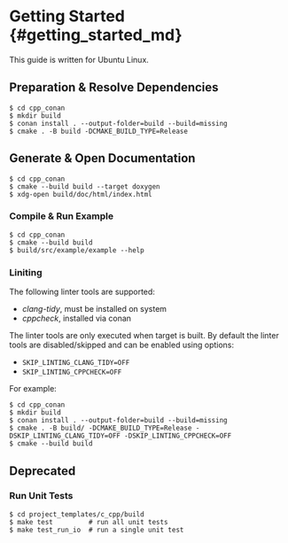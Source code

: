 # Getting Started    {#getting_started_md}

This guide is written for Ubuntu Linux.


## Preparation & Resolve Dependencies

    $ cd cpp_conan
    $ mkdir build
    $ conan install . --output-folder=build --build=missing
    $ cmake . -B build -DCMAKE_BUILD_TYPE=Release


## Generate & Open Documentation

    $ cd cpp_conan
    $ cmake --build build --target doxygen
    $ xdg-open build/doc/html/index.html


### Compile & Run Example

    $ cd cpp_conan
    $ cmake --build build
    $ build/src/example/example --help


### Liniting

The following linter tools are supported:

* *clang-tidy*, must be installed on system
* *cppcheck*, installed via conan

The linter tools are only executed when target is built. By default the linter tools are disabled/skipped and can be enabled using options:

* `SKIP_LINTING_CLANG_TIDY=OFF`
* `SKIP_LINTING_CPPCHECK=OFF`

For example:

    $ cd cpp_conan
    $ mkdir build
    $ conan install . --output-folder=build --build=missing
    $ cmake . -B build/ -DCMAKE_BUILD_TYPE=Release -DSKIP_LINTING_CLANG_TIDY=OFF -DSKIP_LINTING_CPPCHECK=OFF
    $ cmake --build build

## Deprecated

### Run Unit Tests

    $ cd project_templates/c_cpp/build
    $ make test         # run all unit tests
    $ make test_run_io  # run a single unit test
